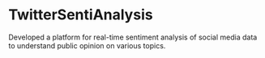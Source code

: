 # TwitterSentiAnalysis
Developed a platform for real-time sentiment analysis of social media data to understand public opinion on various topics.
